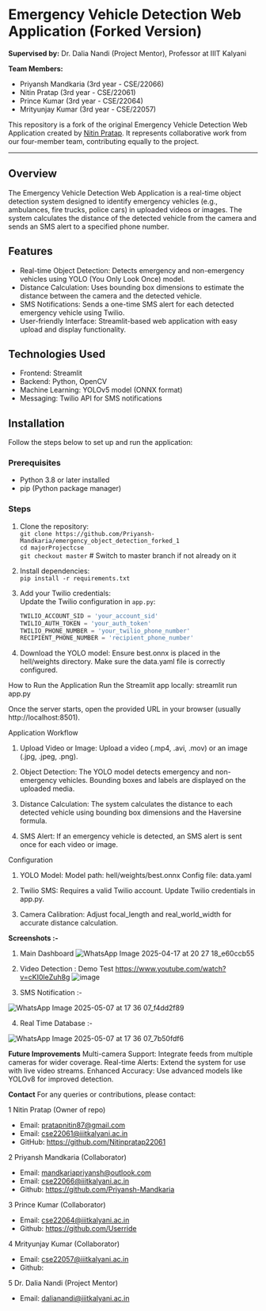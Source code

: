# Emergency Vehicle Detection Web Application (Forked Version)

**Supervised by:** Dr. Dalia Nandi (Project Mentor), Professor at IIIT Kalyani

**Team Members:**  
- Priyansh Mandkaria (3rd year - CSE/22066)
- Nitin Pratap (3rd year - CSE/22061)
- Prince Kumar (3rd year - CSE/22064)
- Mrityunjay Kumar (3rd year - CSE/22057)

This repository is a fork of the original Emergency Vehicle Detection Web Application created by [Nitin Pratap](https://github.com/Nitinpratap22061/majorProjectcse). It represents collaborative work from our four-member team, contributing equally to the project.

---

## Overview

The Emergency Vehicle Detection Web Application is a real-time object detection system designed to identify emergency vehicles (e.g., ambulances, fire trucks, police cars) in uploaded videos or images. The system calculates the distance of the detected vehicle from the camera and sends an SMS alert to a specified phone number.

## Features

- Real-time Object Detection: Detects emergency and non-emergency vehicles using YOLO (You Only Look Once) model.  
- Distance Calculation: Uses bounding box dimensions to estimate the distance between the camera and the detected vehicle.  
- SMS Notifications: Sends a one-time SMS alert for each detected emergency vehicle using Twilio.  
- User-friendly Interface: Streamlit-based web application with easy upload and display functionality.

## Technologies Used

- Frontend: Streamlit  
- Backend: Python, OpenCV  
- Machine Learning: YOLOv5 model (ONNX format)  
- Messaging: Twilio API for SMS notifications

## Installation

Follow the steps below to set up and run the application:

### Prerequisites

- Python 3.8 or later installed  
- pip (Python package manager)

### Steps

1. Clone the repository:  
   `git clone https://github.com/Priyansh-Mandkaria/emergency_object_detection_forked_1`  
   `cd majorProjectcse`  
   `git checkout master`  # Switch to master branch if not already on it  

2. Install dependencies:  
   `pip install -r requirements.txt`

3. Add your Twilio credentials:  
   Update the Twilio configuration in `app.py`:  
   ```python
   TWILIO_ACCOUNT_SID = 'your_account_sid'
   TWILIO_AUTH_TOKEN = 'your_auth_token'
   TWILIO_PHONE_NUMBER = 'your_twilio_phone_number'
   RECIPIENT_PHONE_NUMBER = 'recipient_phone_number'
   
4. Download the YOLO model:
Ensure best.onnx is placed in the hell/weights directory.
Make sure the data.yaml file is correctly configured.

How to Run the Application
Run the Streamlit app locally: streamlit run app.py

Once the server starts, open the provided URL in your browser (usually http://localhost:8501).

Application Workflow
1. Upload Video or Image:
Upload a video (.mp4, .avi, .mov) or an image (.jpg, .jpeg, .png).

2. Object Detection:
The YOLO model detects emergency and non-emergency vehicles.
Bounding boxes and labels are displayed on the uploaded media.

3. Distance Calculation:
The system calculates the distance to each detected vehicle using bounding box dimensions and the Haversine formula.

4. SMS Alert:
If an emergency vehicle is detected, an SMS alert is sent once for each video or image.

Configuration
1. YOLO Model:
Model path: hell/weights/best.onnx
Config file: data.yaml

2. Twilio SMS:
Requires a valid Twilio account.
Update Twilio credentials in app.py.

3. Camera Calibration:
Adjust focal_length and real_world_width for accurate distance calculation.

**Screenshots :-**
1. Main Dashboard
![WhatsApp Image 2025-04-17 at 20 27 18_e60ccb55](https://github.com/user-attachments/assets/b314acf3-3c06-4015-8249-799847d38b05)


2. Video Detection : Demo Test
https://www.youtube.com/watch?v=cKI0leZuh8g
![image](https://github.com/user-attachments/assets/f302c7d7-e1be-4115-8b84-a8eeb59b7c74)


3. SMS Notification :-
   
![WhatsApp Image 2025-05-07 at 17 36 07_f4dd2f89](https://github.com/user-attachments/assets/a4425c63-8bf4-4773-bca7-b96029c245da)

4. Real Time Database :-
   
![WhatsApp Image 2025-05-07 at 17 36 07_7b50fdf6](https://github.com/user-attachments/assets/7b976355-967d-474c-bae2-fa681d340759)

   
**Future Improvements**
Multi-camera Support: Integrate feeds from multiple cameras for wider coverage.
Real-time Alerts: Extend the system for use with live video streams.
Enhanced Accuracy: Use advanced models like YOLOv8 for improved detection.

**Contact**
For any queries or contributions, please contact:

1 Nitin Pratap (Owner of repo)
- Email: pratapnitin87@gmail.com
- Email: cse22061@iiitkalyani.ac.in
- GitHub: https://github.com/Nitinpratap22061

2 Priyansh Mandkaria (Collaborator)
- Email: mandkariapriyansh@outlook.com
- Email: cse22066@iiitkalyani.ac.in
- Github: https://github.com/Priyansh-Mandkaria

3 Prince Kumar (Collaborator)
- Email: cse22064@iiitkalyani.ac.in
- Github: https://github.com/Userride

4 Mrityunjay Kumar (Collaborator)
- Email: cse22057@iiitkalyani.ac.in
- Github:

5 Dr. Dalia Nandi (Project Mentor)
- Email: dalianandi@iiitkalyani.ac.in
